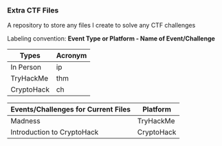 ### Extra CTF Files

A repository to store any files I create to solve any CTF challenges <br>

Labeling convention: <b>Event Type or Platform - Name of Event/Challenge</b> <br>

| Types                  | Acronym |
|------------------------|---------|
| In Person              | ip      |
| TryHackMe              | thm     |
| CryptoHack             | ch      |

| Events/Challenges for Current Files | Platform |
|-------------------------------------|----------|
| Madness                            | TryHackMe |
| Introduction to CryptoHack        | CryptoHack |
